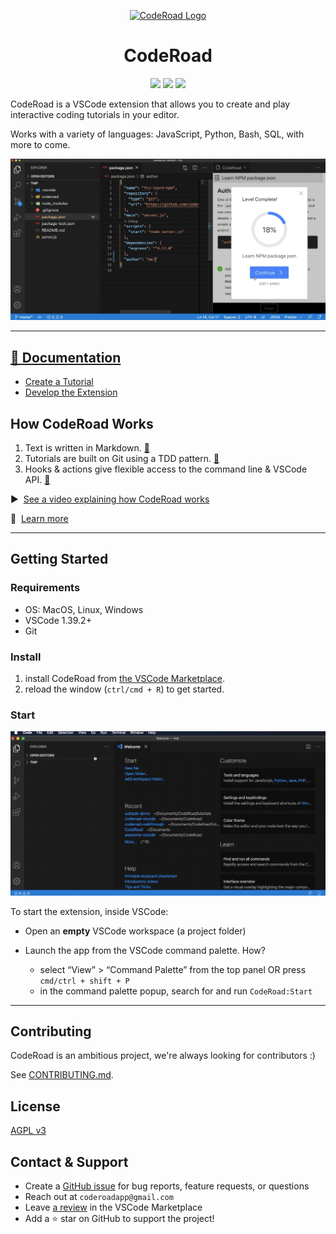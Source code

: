 <p align="center">
  <a href="https://coderoad.github.io/">
    <img alt="CodeRoad Logo" src="https://user-images.githubusercontent.com/9423525/89562564-26b4f780-d7e8-11ea-9eb0-3109b0e55d3b.png" width="100" />
  </a>
</p>
<h1 align="center">
CodeRoad
</h1>

<p align="center">
  <a href="https://marketplace.visualstudio.com/items?itemName=CodeRoad.coderoad" alt="Version"><img src="https://vsmarketplacebadge.apphb.com/version/Coderoad.coderoad.svg" /></a>
  <a href="https://marketplace.visualstudio.com/items?itemName=CodeRoad.coderoad" alt="Installs"><img src="https://vsmarketplacebadge.apphb.com/installs/Coderoad.coderoad.svg" /></a>
   <a href="https://marketplace.visualstudio.com/items?itemName=CodeRoad.coderoad" alt="Downloads"><img src="https://vsmarketplacebadge.apphb.com/downloads/Coderoad.coderoad.svg" /></a>
</p>

CodeRoad is a VSCode extension that allows you to create and play interactive coding tutorials in your editor.

Works with a variety of languages: JavaScript, Python, Bash, SQL, with more to come.

![CodeRoad Example](./docs/static/gif/coderoad-example.gif)

---

## [📖 Documentation](https://coderoad.github.io/docs/overview)

- [Create a Tutorial](https://coderoad.github.io/docs/build-tutorial)
- [Develop the Extension](https://coderoad.github.io/docs/development)

## How CodeRoad Works

1. Text is written in Markdown. [🔗](https://github.com/coderoad/fcc-learn-npm/blob/master/TUTORIAL.md)
2. Tutorials are built on Git using a TDD pattern. [🔗](https://github.com/coderoad/fcc-learn-npm/commits/v0.4.2)
3. Hooks & actions give flexible access to the command line & VSCode API. [📖](https://coderoad.github.io/docs/hooks-actions/)

▶️ &nbsp;[See a video explaining how CodeRoad works](http://www.youtube.com/watch?v=htrbKlgAvuE 'How CodeRoad Works')

📖 &nbsp;[Learn more](https://coderoad.github.io/docs/how-coderoad-works)

---

## Getting Started

### Requirements

- OS: MacOS, Linux, Windows
- VSCode 1.39.2+
- Git

### Install

1. install CodeRoad from [the VSCode Marketplace](https://marketplace.visualstudio.com/items?itemName=CodeRoad.coderoad).
2. reload the window (`ctrl/cmd + R`) to get started.

### Start

![CodeRoad Example](./docs/static/gif/launch-coderoad.gif)

To start the extension, inside VSCode:

- Open an **empty** VSCode workspace (a project folder)
- Launch the app from the VSCode command palette. How?

  - select “View” > “Command Palette” from the top panel OR press `cmd/ctrl + shift + P`
  - in the command palette popup, search for and run `CodeRoad:Start`

---

## Contributing

CodeRoad is an ambitious project, we're always looking for contributors :)

See [CONTRIBUTING.md](./CONTRIBUTING.md).

## License

[AGPL v3](./LICENSE.md)

## Contact & Support

- Create a [GitHub issue](https://github.com/coderoad/coderoad-vscode/issues/new/choose) for bug reports, feature requests, or questions
- Reach out at `coderoadapp@gmail.com`
- Leave [a review](https://marketplace.visualstudio.com/items?itemName=CodeRoad.coderoad&ssr=false#review-details) in the VSCode Marketplace
- Add a ⭐️ star on GitHub to support the project!
